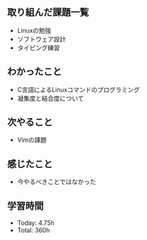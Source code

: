 ## 取り組んだ課題一覧
- Linuxの勉強
- ソフトウェア設計
- タイピング練習
## わかったこと
- C言語によるLinuxコマンドのプログラミング
- 凝集度と結合度について
## 次やること
- Vimの課題
## 感じたこと
- 今やるべきことではなかった
## 学習時間
- Today: 4.75h
- Total: 360h
